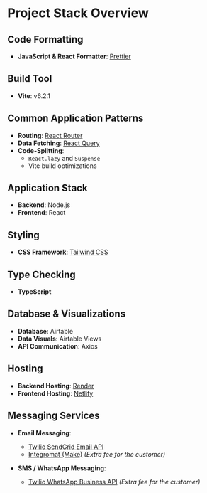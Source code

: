 # Project Stack Overview

## Code Formatting
- **JavaScript & React Formatter**: [Prettier](https://prettier.io)

## Build Tool
- **Vite**: v6.2.1

## Common Application Patterns
- **Routing**: [React Router](https://reactrouter.com)
- **Data Fetching**: [React Query](https://tanstack.com/query/latest)
- **Code-Splitting**: 
  - `React.lazy` and `Suspense`
  - Vite build optimizations

## Application Stack
- **Backend**: Node.js
- **Frontend**: React

## Styling
- **CSS Framework**: [Tailwind CSS](https://tailwindcss.com)

## Type Checking
- **TypeScript**

## Database & Visualizations
- **Database**: Airtable
- **Data Visuals**: Airtable Views
- **API Communication**: Axios

## Hosting
- **Backend Hosting**: [Render](https://render.com)
- **Frontend Hosting**: [Netlify](https://www.netlify.com)

## Messaging Services
- **Email Messaging**:
  - [Twilio SendGrid Email API](https://sendgrid.com)
  - [Integromat (Make)](https://www.make.com) *(Extra fee for the customer)*

- **SMS / WhatsApp Messaging**:
  - [Twilio WhatsApp Business API](https://www.twilio.com/whatsapp) *(Extra fee for the customer)*

